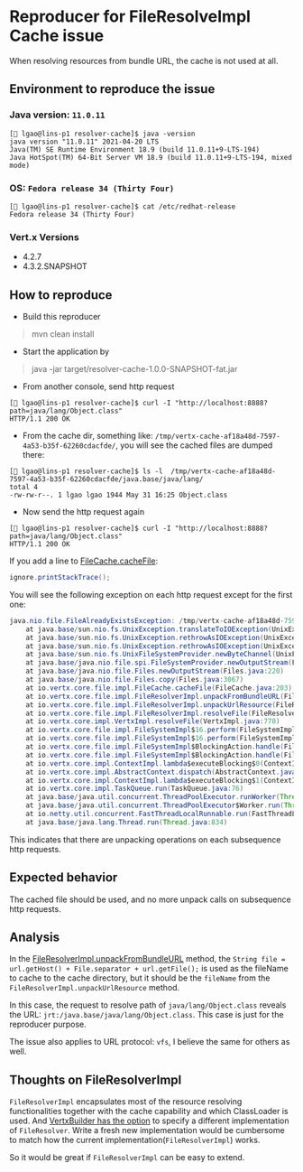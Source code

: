 # Reproducer for FileResolveImpl Cache issue

When resolving resources from bundle URL, the cache is not used at all.

## Environment to reproduce the issue

### Java version: `11.0.11`

```shell
[🎩 lgao@lins-p1 resolver-cache]$ java -version
java version "11.0.11" 2021-04-20 LTS
Java(TM) SE Runtime Environment 18.9 (build 11.0.11+9-LTS-194)
Java HotSpot(TM) 64-Bit Server VM 18.9 (build 11.0.11+9-LTS-194, mixed mode)

```

### OS: `Fedora release 34 (Thirty Four)`
```shell
[🎩 lgao@lins-p1 resolver-cache]$ cat /etc/redhat-release 
Fedora release 34 (Thirty Four)
```

### Vert.x Versions
* 4.2.7
* 4.3.2.SNAPSHOT

## How to reproduce

* Build this reproducer

> mvn clean install

* Start the application by

> java -jar target/resolver-cache-1.0.0-SNAPSHOT-fat.jar

* From another console, send http request

```shell
[🎩 lgao@lins-p1 resolver-cache]$ curl -I "http://localhost:8888?path=java/lang/Object.class"
HTTP/1.1 200 OK
```

* From the cache dir, something like: `/tmp/vertx-cache-af18a48d-7597-4a53-b35f-62260cdacfde/`, you will see the cached files are dumped there:

```shell
[🎩 lgao@lins-p1 resolver-cache]$ ls -l  /tmp/vertx-cache-af18a48d-7597-4a53-b35f-62260cdacfde/java.base/java/lang/
total 4
-rw-rw-r--. 1 lgao lgao 1944 May 31 16:25 Object.class
```

* Now send the http request again

```shell
[🎩 lgao@lins-p1 resolver-cache]$ curl -I "http://localhost:8888?path=java/lang/Object.class"
HTTP/1.1 200 OK
```

If you add a line to [FileCache.cacheFile](https://github.com/eclipse-vertx/vert.x/blob/4.2.7/src/main/java/io/vertx/core/file/impl/FileCache.java#L203):

```java
ignore.printStackTrace();
```

You will see the following exception on each http request except for the first one:

```java
java.nio.file.FileAlreadyExistsException: /tmp/vertx-cache-af18a48d-7597-4a53-b35f-62260cdacfde/java.base/java/lang/Object.class
	at java.base/sun.nio.fs.UnixException.translateToIOException(UnixException.java:94)
	at java.base/sun.nio.fs.UnixException.rethrowAsIOException(UnixException.java:111)
	at java.base/sun.nio.fs.UnixException.rethrowAsIOException(UnixException.java:116)
	at java.base/sun.nio.fs.UnixFileSystemProvider.newByteChannel(UnixFileSystemProvider.java:219)
	at java.base/java.nio.file.spi.FileSystemProvider.newOutputStream(FileSystemProvider.java:478)
	at java.base/java.nio.file.Files.newOutputStream(Files.java:220)
	at java.base/java.nio.file.Files.copy(Files.java:3067)
	at io.vertx.core.file.impl.FileCache.cacheFile(FileCache.java:203)
	at io.vertx.core.file.impl.FileResolverImpl.unpackFromBundleURL(FileResolverImpl.java:358)
	at io.vertx.core.file.impl.FileResolverImpl.unpackUrlResource(FileResolverImpl.java:242)
	at io.vertx.core.file.impl.FileResolverImpl.resolveFile(FileResolverImpl.java:170)
	at io.vertx.core.impl.VertxImpl.resolveFile(VertxImpl.java:770)
	at io.vertx.core.file.impl.FileSystemImpl$16.perform(FileSystemImpl.java:1066)
	at io.vertx.core.file.impl.FileSystemImpl$16.perform(FileSystemImpl.java:1063)
	at io.vertx.core.file.impl.FileSystemImpl$BlockingAction.handle(FileSystemImpl.java:1175)
	at io.vertx.core.file.impl.FileSystemImpl$BlockingAction.handle(FileSystemImpl.java:1157)
	at io.vertx.core.impl.ContextImpl.lambda$executeBlocking$0(ContextImpl.java:159)
	at io.vertx.core.impl.AbstractContext.dispatch(AbstractContext.java:100)
	at io.vertx.core.impl.ContextImpl.lambda$executeBlocking$1(ContextImpl.java:157)
	at io.vertx.core.impl.TaskQueue.run(TaskQueue.java:76)
	at java.base/java.util.concurrent.ThreadPoolExecutor.runWorker(ThreadPoolExecutor.java:1128)
	at java.base/java.util.concurrent.ThreadPoolExecutor$Worker.run(ThreadPoolExecutor.java:628)
	at io.netty.util.concurrent.FastThreadLocalRunnable.run(FastThreadLocalRunnable.java:30)
	at java.base/java.lang.Thread.run(Thread.java:834)

```

This indicates that there are unpacking operations on each subsequence http requests.


## Expected behavior

The cached file should be used, and no more unpack calls on subsequence http requests.

## Analysis

In the [FileResolverImpl.unpackFromBundleURL](https://github.com/eclipse-vertx/vert.x/blob/4.2.7/src/main/java/io/vertx/core/file/impl/FileResolverImpl.java#L350) method, the `String file = url.getHost() + File.separator + url.getFile();` is used as the fileName to cache to the cache directory, but it should be the `fileName` from the `FileResolverImpl.unpackUrlResource` method.

In this case, the request to resolve path of `java/lang/Object.class` reveals the URL: `jrt:/java.base/java/lang/Object.class`. This case is just for the reproducer purpose.

The issue also applies to URL protocol: `vfs`, I believe the same for others as well.

## Thoughts on FileResolverImpl

`FileResolverImpl` encapsulates most of the resource resolving functionalities together with the cache capability and which ClassLoader is used. And [VertxBuilder has the option](https://github.com/eclipse-vertx/vert.x/blob/4.2.7/src/main/java/io/vertx/core/impl/VertxBuilder.java#L181) to specify a different implementation of `FileResolver`. Write a fresh new implementation would be cumbersome to match how the current implementation(`FileResolverImpl`) works.

So it would be great if `FileResolverImpl` can be easy to extend.
